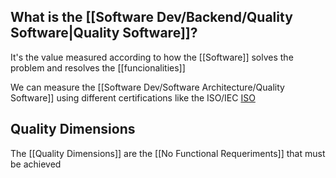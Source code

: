 ## What is the [[Software Dev/Backend/Quality Software|Quality Software]]?

It's the value measured according to how the [[Software]] solves the problem and resolves the [[funcionalities]]

We can measure the [[Software Dev/Software Architecture/Quality Software]] using different certifications like the ISO/IEC [ISO](https://iso25000.com/index.php/normas-iso-25000/iso-25010)

## Quality Dimensions

The [[Quality Dimensions]] are the [[No Functional Requeriments]] that must be achieved

